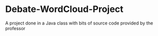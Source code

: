 # Debate-WordCloud-Project
A project done in a Java class with bits of source code provided by the professor
